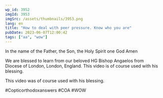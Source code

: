 ```yaml
---
wp_id: 3952
imgId: 3953
imgSrc: /assets/thumbnails/3953.png
lang: en
title: "How to deal with peer pressure. Know who you are"
pubDate: 2023-06-07T12:00:42
tags: ["aa", "wow"]
---
```

<!-- page: 6 -->

<p>In the name of the Father, the Son, the Holy Spirit one God Amen</p>
<p>We are blessed to learn from our beloved HG Bishop Angaelos from Diocese of London, London, England. This video is of course used with his blessing.</p>
<p>This video was of course used with his blessing.</p>
<p>#Copticorthodoxanswers #COA #WOW</p>
